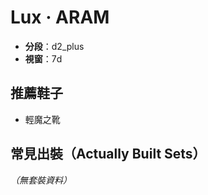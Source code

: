 # Lux · ARAM

- **分段**：d2_plus
- **視窗**：7d

## 推薦鞋子

- 輕魔之靴


## 常見出裝（Actually Built Sets）

_（無套裝資料）_
